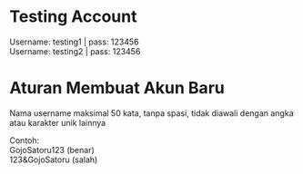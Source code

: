 # Testing Account
Username: testing1 | pass: 123456  
Username: testing2 | pass: 123456  

# Aturan Membuat Akun Baru
Nama username maksimal 50 kata, tanpa spasi, tidak diawali dengan angka atau karakter unik lainnya  

Contoh:  
GojoSatoru123 (benar)  
123&GojoSatoru (salah)  
